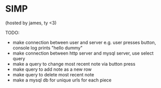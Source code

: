 # SIMP
(hosted by james, ty <3)

TODO:
- make connection between user and server e.g. user presses button,
console log prints "hello dummy"
- make connection between http server and mysql server, use select query
- make a query to change most recent note via button press
- make query to add note as a new row
- make query to delete most recent note
- make a mysql db for unique urls for each piece